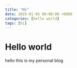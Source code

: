 ```yaml
---
title: "Hi"
data: 2025-01-05 00:00:00 +0000
categories: [hello world]
tags: [hi]
---
```


# Hello world

hello this is my personal blog